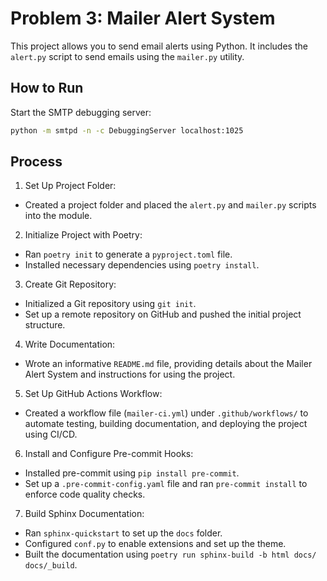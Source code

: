 # Problem 3: Mailer Alert System

This project allows you to send email alerts using Python. It includes the `alert.py` script to send emails using the `mailer.py` utility.

## How to Run

Start the SMTP debugging server:
   ```bash
   python -m smtpd -n -c DebuggingServer localhost:1025
   ```

## Process
1. Set Up Project Folder:
- Created a project folder and placed the `alert.py` and `mailer.py` scripts into the module.

2. Initialize Project with Poetry:
- Ran `poetry init` to generate a `pyproject.toml` file.
- Installed necessary dependencies using `poetry install`.

3. Create Git Repository:
- Initialized a Git repository using `git init`.
- Set up a remote repository on GitHub and pushed the initial project structure.

4. Write Documentation:
- Wrote an informative `README.md` file, providing details about the Mailer Alert System and instructions for using the project.

5. Set Up GitHub Actions Workflow:
- Created a workflow file (`mailer-ci.yml`) under `.github/workflows/` to automate testing, building documentation, and deploying the project using CI/CD.

6. Install and Configure Pre-commit Hooks:
- Installed pre-commit using `pip install pre-commit`.
- Set up a `.pre-commit-config.yaml` file and ran `pre-commit install` to enforce code quality checks.

7. Build Sphinx Documentation:
- Ran `sphinx-quickstart` to set up the `docs` folder.
- Configured `conf.py` to enable extensions and set up the theme.
- Built the documentation using `poetry run sphinx-build -b html docs/ docs/_build`.